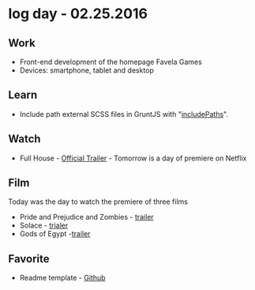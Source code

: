 # log day - 02.25.2016

## Work

 - Front-end development of the homepage Favela Games
  - Devices: smartphone, tablet and desktop
  
## Learn  

 - Include path external SCSS files in GruntJS with "[includePaths](https://github.com/sass/node-sass#includepaths)". 
  
## Watch

- Full House - [Official Trailer](https://www.youtube.com/watch?v=CXuGLswn2l0) - Tomorrow is a day of premiere on Netflix
  
## Film

Today was the day to watch the premiere of three films

 - Pride and Prejudice and Zombies - [trailer](https://www.youtube.com/watch?v=foGraEVNI0s)
 - Solace - [trialer](https://www.youtube.com/watch?v=Lq86v60c_Jo)
 - Gods of Egypt -[trailer](https://www.youtube.com/watch?v=IJBnK2wNQSo)
 
## Favorite

  - Readme template - [Github](https://github.com/dbader/readme-template)

